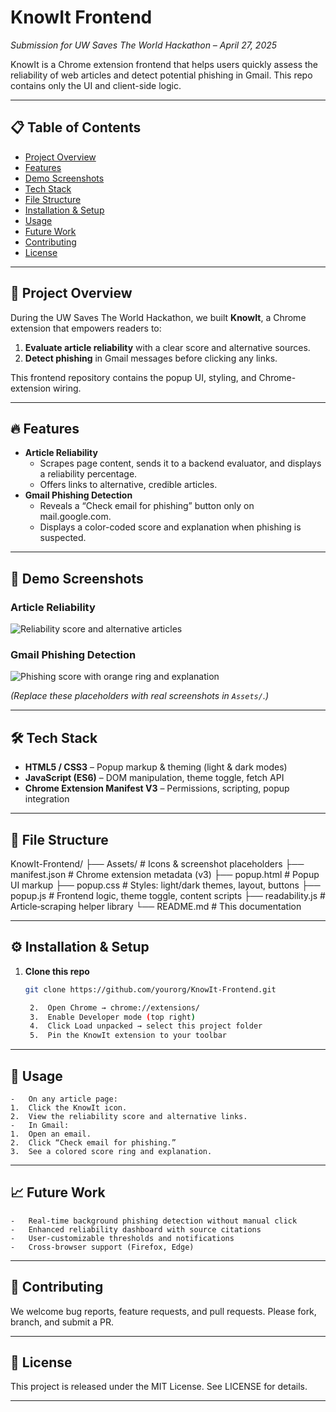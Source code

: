 # KnowIt Frontend  
*Submission for UW Saves The World Hackathon – April 27, 2025*  

KnowIt is a Chrome extension frontend that helps users quickly assess the reliability of web articles and detect potential phishing in Gmail. This repo contains only the UI and client-side logic.  

---

## 📋 Table of Contents  
- [Project Overview](#project-overview)  
- [Features](#features)  
- [Demo Screenshots](#demo-screenshots)  
- [Tech Stack](#tech-stack)  
- [File Structure](#file-structure)  
- [Installation & Setup](#installation--setup)  
- [Usage](#usage)  
- [Future Work](#future-work)  
- [Contributing](#contributing)  
- [License](#license)  

---

## 🚀 Project Overview  
During the UW Saves The World Hackathon, we built **KnowIt**, a Chrome extension that empowers readers to:  
1. **Evaluate article reliability** with a clear score and alternative sources.  
2. **Detect phishing** in Gmail messages before clicking any links.  

This frontend repository contains the popup UI, styling, and Chrome-extension wiring.  

---

## 🔥 Features  
- **Article Reliability**  
  - Scrapes page content, sends it to a backend evaluator, and displays a reliability percentage.  
  - Offers links to alternative, credible articles.  
- **Gmail Phishing Detection**  
  - Reveals a “Check email for phishing” button only on mail.google.com.  
  - Displays a color-coded score and explanation when phishing is suspected.  

---

## 📸 Demo Screenshots  

### Article Reliability  
<picture>  
  <img src="Assets/article_reliability_screenshot.png" alt="Reliability score and alternative articles">  
</picture>  

### Gmail Phishing Detection  
<picture>  
  <img src="Assets/phishing_detection_screenshot.png" alt="Phishing score with orange ring and explanation">  
</picture>  

*(Replace these placeholders with real screenshots in `Assets/`.)*  

---

## 🛠 Tech Stack  
- **HTML5 / CSS3** – Popup markup & theming (light & dark modes)  
- **JavaScript (ES6)** – DOM manipulation, theme toggle, fetch API  
- **Chrome Extension Manifest V3** – Permissions, scripting, popup integration  

---

## 📁 File Structure  

KnowIt-Frontend/
├── Assets/                  # Icons & screenshot placeholders
├── manifest.json            # Chrome extension metadata (v3)
├── popup.html               # Popup UI markup
├── popup.css                # Styles: light/dark themes, layout, buttons
├── popup.js                 # Frontend logic, theme toggle, content scripts
├── readability.js           # Article‐scraping helper library
└── README.md                # This documentation

---

## ⚙️ Installation & Setup  
1. **Clone this repo**  
   ```bash
   git clone https://github.com/yourorg/KnowIt-Frontend.git

	2.	Open Chrome → chrome://extensions/
	3.	Enable Developer mode (top right)
	4.	Click Load unpacked → select this project folder
	5.	Pin the KnowIt extension to your toolbar

---

## 🎯 Usage
	-	On any article page:
	1.	Click the KnowIt icon.
	2.	View the reliability score and alternative links.
	-	In Gmail:
	1.	Open an email.
	2.	Click “Check email for phishing.”
	3.	See a colored score ring and explanation.

---

## 📈 Future Work
	-	Real-time background phishing detection without manual click
	-	Enhanced reliability dashboard with source citations
	-	User-customizable thresholds and notifications
	-	Cross-browser support (Firefox, Edge)

---

## 🤝 Contributing

We welcome bug reports, feature requests, and pull requests. Please fork, branch, and submit a PR.

---

## 📄 License

This project is released under the MIT License. See LICENSE for details.

---
